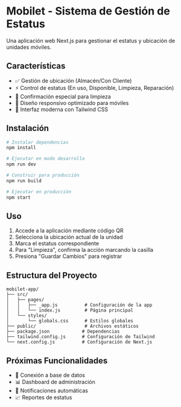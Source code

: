 # Mobilet - Sistema de Gestión de Estatus

Una aplicación web Next.js para gestionar el estatus y ubicación de unidades móviles.

## Características

- ✅ Gestión de ubicación (Almacén/Con Cliente)
- ⚡ Control de estatus (En uso, Disponible, Limpieza, Reparación)
- 🧽 Confirmación especial para limpieza
- 📱 Diseño responsivo optimizado para móviles
- 🎨 Interfaz moderna con Tailwind CSS

## Instalación

```bash
# Instalar dependencias
npm install

# Ejecutar en modo desarrollo
npm run dev

# Construir para producción
npm run build

# Ejecutar en producción
npm start
```

## Uso

1. Accede a la aplicación mediante código QR
2. Selecciona la ubicación actual de la unidad
3. Marca el estatus correspondiente
4. Para "Limpieza", confirma la acción marcando la casilla
5. Presiona "Guardar Cambios" para registrar

## Estructura del Proyecto

```
mobilet-app/
├── src/
│   ├── pages/
│   │   ├── _app.js          # Configuración de la app
│   │   └── index.js         # Página principal
│   └── styles/
│       └── globals.css      # Estilos globales
├── public/                  # Archivos estáticos
├── package.json            # Dependencias
├── tailwind.config.js      # Configuración de Tailwind
└── next.config.js          # Configuración de Next.js
```

## Próximas Funcionalidades

- 🔌 Conexión a base de datos
- 📊 Dashboard de administración
- 🔔 Notificaciones automáticas
- 📈 Reportes de estatus
